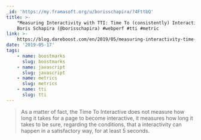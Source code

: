 ```yaml
---
_id: 'https://my.framasoft.org/u/borisschapira/?4FttbQ'
title: >-
    "Measuring Interactivity with TTI: Time To (consistently) Interactive",
    Boris Schapira (@borisschapira) #webperf #tti #metric
link: >-
    https://blog.dareboost.com/en/2019/05/measuring-interactivity-time-to-interactive/
date: '2019-05-17'
tags:
    - name: boostmarks
      slug: boostmarks
    - name: javascript
      slug: javascript
    - name: metrics
      slug: metrics
    - name: tti
      slug: tti
---
```


<div class="markdown"><blockquote>
<p>As a matter of fact, the Time To Interactive does not measure how long it takes for a page to become interactive, it measures how long it takes to be sure, regarding the conditions, that a interactivity can happen in a satisfactory way, for at least 5 seconds.
</p>
</blockquote></div>
